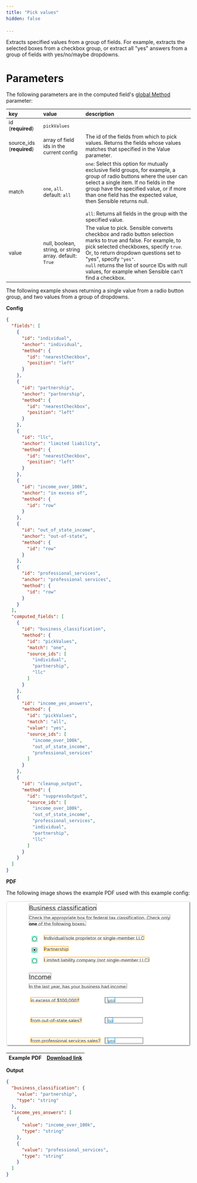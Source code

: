 ```yaml
---
title: "Pick values"
hidden: false

---
```


Extracts specified values from a group of fields. For example, extracts the selected boxes from a checkbox group, or extract all "yes" answers from a group of fields with yes/no/maybe dropdowns.

Parameters
====

The following parameters are in the computed field's [global Method](doc:computed-field-methods#parameters) parameter: 

| key                       | value                                                   | description                                                  |
| :------------------------ | :------------------------------------------------------ | :----------------------------------------------------------- |
| id (**required**)         | `pickValues`                                            |                                                              |
| source_ids (**required**) | array of field ids in the current config                | The id of the fields from which to pick values. Returns the fields whose values matches that specified in the Value parameter. |
| match                     | `one`, `all`. default: `all`                            | `one`:  Select this option for mutually exclusive field groups, for example, a group of radio buttons where the user can select a single item. If no fields in the group have the specified value, or if more than one field has the expected value, then Sensible returns null. <br/><br/> `all`: Returns all fields in the group with the specified value. |
| value                     | null, boolean, string, or string array. default: `True` | The value to pick. Sensible converts checkbox and radio button selection marks to true and false. For example, to pick selected checkboxes, specify `true`.  Or, to return dropdown questions set to "yes", specify `"yes"`.<br/>`null` returns the list of source IDs with null values, for example when Sensible can't find a checkbox. |

The following example shows returning a single value from a radio button group, and two values from a group of dropdowns.

**Config**

```json
{
  "fields": [
    {
      "id": "individual",
      "anchor": "individual",
      "method": {
        "id": "nearestCheckbox",
        "position": "left"
      }
    },
    {
      "id": "partnership",
      "anchor": "partnership",
      "method": {
        "id": "nearestCheckbox",
        "position": "left"
      }
    },
    {
      "id": "llc",
      "anchor": "limited liability",
      "method": {
        "id": "nearestCheckbox",
        "position": "left"
      }
    },
    {
      "id": "income_over_100k",
      "anchor": "in excess of",
      "method": {
        "id": "row"
      }
    },
    {
      "id": "out_of_state_income",
      "anchor": "out-of-state",
      "method": {
        "id": "row"
      }
    },
    {
      "id": "professional_services",
      "anchor": "professional services",
      "method": {
        "id": "row"
      }
    }
  ],
  "computed_fields": [
    {
      "id": "business_classification",
      "method": {
        "id": "pickValues",
        "match": "one",
        "source_ids": [
          "individual",
          "partnership",
          "llc"
        ]
      }
    },
    {
      "id": "income_yes_answers",
      "method": {
        "id": "pickValues",
        "match": "all",
        "value": "yes",
        "source_ids": [
          "income_over_100k",
          "out_of_state_income",
          "professional_services"
        ]
      }
    },
    {
      "id": "cleanup_output",
      "method": {
        "id": "suppressOutput",
        "source_ids": [
          "income_over_100k",
          "out_of_state_income",
          "professional_services",
          "individual",
          "partnership",
          "llc"
        ]
      }
    }
  ]
}
```



**PDF**

The following image shows the example PDF used with this example config:

![Click to enlarge](https://raw.githubusercontent.com/sensible-hq/sensible-docs/main/readme-sync/assets/v0/images/final/pick_values.png)

| Example PDF | [Download link](https://raw.githubusercontent.com/sensible-hq/sensible-docs/main/readme-sync/assets/v0/pdfs/pick_values.pdf) |
| ----------- | ------------------------------------------------------------ |

**Output**

```json
{
  "business_classification": {
    "value": "partnership",
    "type": "string"
  },
  "income_yes_answers": [
    {
      "value": "income_over_100k",
      "type": "string"
    },
    {
      "value": "professional_services",
      "type": "string"
    }
  ]
}
```

